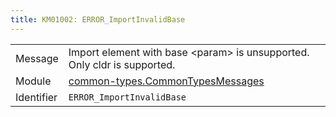 ```yaml
---
title: KM01002: ERROR_ImportInvalidBase
---
```


|            |           |
|------------|---------- |
| Message    | Import element with base &lt;param&gt; is unsupported\. Only cldr is supported\. |
| Module     | [common-types.CommonTypesMessages](common-types.commontypesmessages) |
| Identifier | `ERROR_ImportInvalidBase` |


